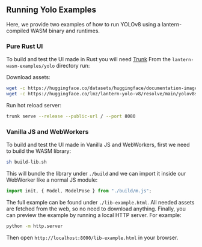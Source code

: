 ## Running Yolo Examples

Here, we provide two examples of how to run YOLOv8 using a lantern-compiled WASM binary and runtimes.

### Pure Rust UI

To build and test the UI made in Rust you will need [Trunk](https://trunkrs.dev/#install)
From the `lantern-wasm-examples/yolo` directory run:

Download assets:

```bash
wget -c https://huggingface.co/datasets/huggingface/documentation-images/resolve/main/lantern/examples/bike.jpeg
wget -c https://huggingface.co/lmz/lantern-yolo-v8/resolve/main/yolov8s.safetensors
```

Run hot reload server:

```bash
trunk serve --release --public-url / --port 8080
```

### Vanilla JS and WebWorkers

To build and test the UI made in Vanilla JS and WebWorkers, first we need to build the WASM library:

```bash
sh build-lib.sh
```

This will bundle the library under `./build` and we can import it inside our WebWorker like a normal JS module:

```js
import init, { Model, ModelPose } from "./build/m.js";
```

The full example can be found under `./lib-example.html`. All needed assets are fetched from the web, so no need to download anything.
Finally, you can preview the example by running a local HTTP server. For example:

```bash
python -m http.server
```

Then open `http://localhost:8000/lib-example.html` in your browser.

